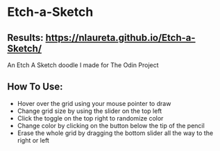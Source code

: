 # Etch-a-Sketch

## Results: https://nlaureta.github.io/Etch-a-Sketch/

An Etch A Sketch doodle I made for The Odin Project

## How To Use:

* Hover over the grid using your mouse pointer to draw
* Change grid size by using the slider on the top left
* Click the toggle on the top right to randomize color
* Change color by clicking on the button below the tip of the pencil
* Erase the whole grid by dragging the bottom slider all the way to the right or left
